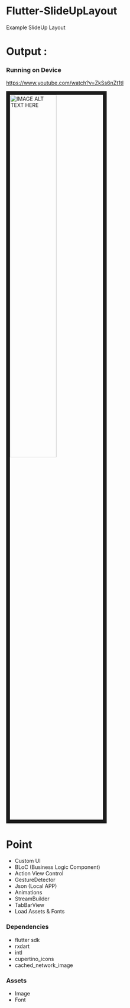 # Flutter-SlideUpLayout
Example SlideUp Layout


# Output : 
### Running on Device
https://www.youtube.com/watch?v=ZkSs6nZt1tI

<a href="https://www.youtube.com/watch?v=8IgVlNW2vqE" target="_blank"><img src="https://img.youtube.com/vi/ZkSs6nZt1tI/maxresdefault.jpg" 
alt="IMAGE ALT TEXT HERE" width="50%" height="50%" border="10" /></a>
 
# Point
- Custom UI
- BLoC (Business Logic Component)
- Action View Control
- GestureDetector
- Json (Local APP)
- Animations
- StreamBuilder
- TabBarView
- Load Assets & Fonts 

### Dependencies
- flutter sdk
- rxdart
- intl
- cupertino_icons
- cached_network_image

### Assets
- Image
- Font

